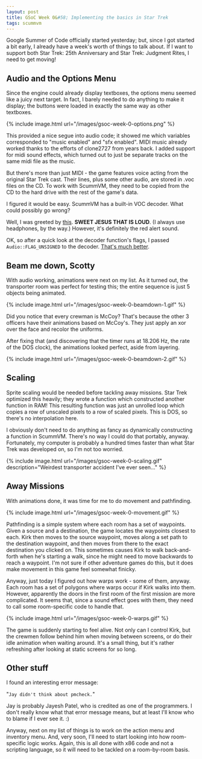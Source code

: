 ```yaml
---
layout: post
title: GSoC Week 0&#58; Implementing the basics in Star Trek
tags: scummvm
---
```


Google Summer of Code officially started yesterday; but, since I got started a bit early,
I already have a week's worth of things to talk about. If I want to support both Star
Trek: 25th Anniversary and Star Trek: Judgment Rites, I need to get moving!

## Audio and the Options Menu

Since the engine could already display textboxes, the options menu seemed like a juicy
next target. In fact, I barely needed to do anything to make it display; the buttons were
loaded in exactly the same way as other textboxes.

{% include image.html url="/images/gsoc-week-0-options.png" %}

This provided a nice segue into audio code; it showed me which variables corresponded to
"music enabled" and "sfx enabled". MIDI music already worked thanks to the efforts of
clone2727 from years back. I added support for midi sound effects, which turned out to just
be separate tracks on the same midi file as the music.

But there's more than just MIDI - the game features voice acting from the original Star
Trek cast. Their lines, plus some other audio, are stored in .voc files on the CD. To work
with ScummVM, they need to be copied from the CD to the hard drive with the rest of the
game's data.

I figured it would be easy. ScummVM has a built-in VOC decoder. What could possibly go wrong?

Well, I was greeted by [this](/sounds/redalert-bad.wav). **SWEET JESUS THAT IS LOUD**. (I always use headphones, by the way.) However, it's definitely the red alert sound.

OK, so after a quick look at the decoder function's flags, I passed ``Audio::FLAG_UNSIGNED`` to the decoder. [That's much better](/sounds/redalert-good.wav).

## Beam me down, Scotty

With audio working, animations were next on my list. As it turned out, the transporter
room was perfect for testing this; the entire sequence is just 5 objects being animated.

{% include image.html url="/images/gsoc-week-0-beamdown-1.gif" %}

Did you notice that every crewman is McCoy? That's because the other 3 officers have their
animations based on McCoy's. They just apply an xor over the face and recolor the
uniforms.

After fixing that (and discovering that the timer runs at 18.206 Hz, the rate of the DOS
clock), the animations looked perfect, aside from layering.

{% include image.html url="/images/gsoc-week-0-beamdown-2.gif" %}

## Scaling

Sprite scaling would be needed before tackling away missions. Star Trek optimized this
heavily; they wrote a function which constructed another function in RAM! This resulting
function was just an unrolled loop which copies a row of unscaled pixels to a row of
scaled pixels. This is DOS, so there's no interpolation here.

I obviously don't need to do anything as fancy as dynamically constructing a function in
ScummVM. There's no way I could do that portably, anyway. Fortunately, my computer is
probably a hundred times faster than what Star Trek was developed on, so I'm not too
worried.

{% include image.html url="/images/gsoc-week-0-scaling.gif" description="Weirdest
transporter accident I've ever seen..." %}

## Away Missions

With animations done, it was time for me to do movement and pathfinding.

{% include image.html url="/images/gsoc-week-0-movement.gif" %}

Pathfinding is a simple system where each room has a set of waypoints. Given a source and
a destination, the game locates the waypoints closest to each. Kirk then moves to the
source waypoint, moves along a set path to the destination waypoint, and then moves from
there to the exact destination you clicked on. This sometimes causes Kirk to walk
back-and-forth when he's starting a walk, since he might need to move backwards to reach
a waypoint. I'm not sure if other adventure games do this, but it does make movement in
this game feel somewhat finicky.

Anyway, just today I figured out how warps work - some of them, anyway. Each room has
a set of polygons where warps occur if Kirk walks into them. However, apparently the doors
in the first room of the first mission are more complicated. It seems that, since a sound
effect goes with them, they need to call some room-specific code to handle that.

{% include image.html url="/images/gsoc-week-0-warps.gif" %}

The game is suddenly starting to feel alive. Not only can I control Kirk, but the crewmen
follow behind him when moving between screens, or do their idle animation when waiting
around. It's a small thing, but it's rather refreshing after looking at static screens for
so long.

## Other stuff

I found an interesting error message:

"``Jay didn't think about pmcheck.``"

Jay is probably Jayesh Patel, who is credited as one of the programmers. I don't really
know what that error message means, but at least I'll know who to blame if I ever see it.
:)

Anyway, next on my list of things is to work on the action menu and inventory menu. And,
very soon, I'll need to start looking into how room-specific logic works. Again, this is
all done with x86 code and not a scripting language, so it will need to be tackled on
a room-by-room basis.
